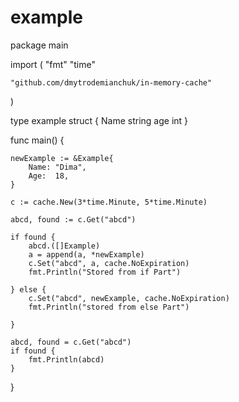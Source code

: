 # example

package main

import (
	"fmt"
	"time"

	"github.com/dmytrodemianchuk/in-memory-cache"
)


type example struct {
	Name string
	age  int
}

func main() {

	newExample := &Example{
		Name: "Dima",
		Age:  18,
	}

	c := cache.New(3*time.Minute, 5*time.Minute)

	abcd, found := c.Get("abcd")

	if found {
		abcd.([]Example)
		a = append(a, *newExample)
		c.Set("abcd", a, cache.NoExpiration)
		fmt.Println("Stored from if Part")

	} else {
		c.Set("abcd", newExample, cache.NoExpiration)
		fmt.Println("stored from else Part")

	}

	abcd, found = c.Get("abcd")
	if found {
		fmt.Println(abcd)
	}
}